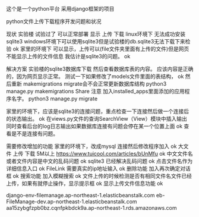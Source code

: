 这个是一个python平台
采用django框架的项目


python文件上传下载程序开发问题和状况

现状
实验楼 试验过了 可以正常部署 显示 上传 下载  linux环境下 无法成功安装sqlite3
windows环境下可以使用sqlite3但是试验楼的db.sqlite3无法下载下来检验      ok
家里的环境下  可以显示，上传可以(file文件夹里面有上传的文件)但是网页不能显示上传的文件信息 我估计是sqlite3的问题。     ok


解决方案
实验楼的sqlite3数据库下载 然后查看数据库表的内容。 应该内容是正确的，因为网页显示正常。 测试一下如果修改了models文件里面的表结构，       ok
然后重新 makemigrations  migrate会不会正常更新数据库结构
python3 manage.py makemigrations Share   注意 加入installed_apps里面添加的应用程序名字。
python3 manage.py migrate


家里的环境下，应该是sqlite3的连接问题，重点检查一下连接然后做一个连接后的状态输出。    ok
在views.py文件的查询SearchView（View）模块中插入输出 同时查看后台的log日志输出如果数据库连接有问题会停在某一个位置上面       ok
查看是不是连接有问题。


需要修改增加的功能
家里的环境下，改成mysql 连接然后修改程序加入   ok
大文件 上传 下载 5M以上     https://www.tuicool.com/articles/bUnMfu   ok
中文文件名或者文件内容是中文的乱码问题     ok
sqlite3  已经解决乱码问题  ok
点击文件名作为详细信息入口     ok
FileLink 需要真实的ip地址输入     ok
删除功能  加入再次确定对话框   ok
搜索功能 加入模糊搜索    ok
文件上传的时候检测是否有相同文件名文件已经上传，如果有就停止操作，显示提示框    ok
显示上传文件信息功能    ok


django-env-filemanage.ap-northeast-1.elasticbeanstalk.com
eb-FileManage-dev.ap-northeast-1.elasticbeanstalk.com
aa15zybgfzpb0bz.cqnfpkbdck9a.ap-northeast-1.rds.amazonaws.com